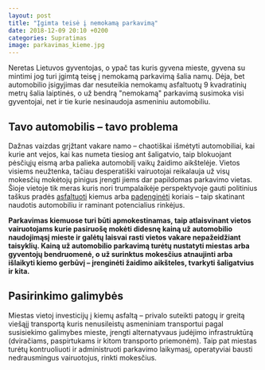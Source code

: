 ```yaml
---
layout: post
title: "Įgimta teisė į nemokamą parkavimą"
date: 2018-12-09 20:10 +0200
categories: Supratimas
image: parkavimas_kieme.jpg
---
```


Neretas Lietuvos gyventojas, o ypač tas kuris gyvena mieste, gyvena su mintimi jog turi įgimtą teisę į nemokamą parkavimą šalia namų. Dėja, bet automobilio įsigyjimas dar nesuteikia nemokamų asfaltuotų 9 kvadratinių metrų šalia laiptinės, o už bendrą "nemokamą" parkavimą susimoka visi gyventojai, net ir tie kurie nesinaudoja asmeniniu automobiliu.

## Tavo automobilis – tavo problema

Dažnas vaizdas grįžtant vakare namo – chaotiškai išmėtyti automobiliai, kai kurie ant vejos, kai kas numeta tiesiog ant šaligatvio, taip blokuojant pėsčiųjų eismą arba palieka automobilį vaikų žaidimo aikštelėje. Vietos visiems neužtenka, tačiau desperatiški vairuotojai reikalauja už visų mokesčių mokėtojų pinigus įrengti jiems dar papildomas parkavimo vietas. Šioje vietoje tik meras kuris nori trumpalaikėje perspektyvoje gauti politinius taškus pradės <a href="https://npilaite.lt/naujos-vietos-automibiliams-statyti-isruties-gatveje/">asfaltuoti</a> kiemus arba <a href="https://www.vilniuje.info/news/2158256/vilniaus-savivaldybe-irenge-dar-600-vietu-automobiliams">padenginėti</a> koriais – taip skatinant naudotis automobiliu ir raminant potencialius rinkėjus.

<strong> Parkavimas kiemuose turi būti apmokestinamas, taip atlaisvinant vietos vairuotojams kurie pasiruošę mokėti didesnę kainą už automobilio naudojimąsį mieste ir galėtų laisvai rasti vietos vakare nepažeidžiant taisyklių. Kainą už automobilio parkavimą turėtų nustatyti miestas arba gyventojų bendruomenė, o už surinktus mokesčius atnaujinti arba išlaikyti kiemo gerbūvį – įrenginėti žaidimo aikšteles, tvarkyti šaligatvius ir kita. </strong>

## Pasirinkimo galimybės

Miestas vietoj investicijų į kiemų asfaltą – privalo suteikti patogų ir greitą viešąjį transportą kuris nenusileistų asmeniniam transportui pagal susisiekimo galimybes mieste, įrengti alternatyvaus judėjimo infrastruktūrą (dviračiams, paspirtukams ir kitom transporto priemonėm). Taip pat miestas turėtų kontruoliuoti ir administruoti parkavimo laikymasį, operatyviai bausti nedrausmingus vairuotojus, rinkti mokesčius.
